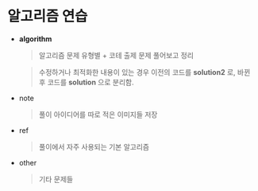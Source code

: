# 알고리즘 연습

* **algorithm**
	> 알고리즘 문제 유형별 + 코테 출제 문제 풀어보고 정리
	
	> 수정하거나 최적화한 내용이 있는 경우 이전의 코드를 **solution2** 로, 바뀐 후 코드를 **solution** 으로 분리함. 
* note 
	> 풀이 아이디어를 따로 적은 이미지들 저장

* ref
	> 풀이에서 자주 사용되는 기본 알고리즘

* other
	> 기타 문제들  
